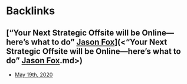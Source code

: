 
# Backlinks
## [“Your Next Strategic Offsite will be Online—here’s what to do” [Jason Fox](<Jason Fox.md>)](<“Your Next Strategic Offsite will be Online—here’s what to do” [Jason Fox](<Jason Fox.md>).md>)
- [May 19th, 2020](<May 19th, 2020.md>)

